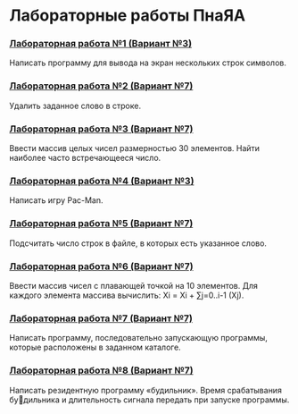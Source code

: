 # Лабораторные работы ПнаЯА
### [Лабораторная работа №1 (Вариант №3)](https://github.com/mxrpheus6/bsuirLabs/tree/main/3sem/ПнаЯА/laba1)
Написать программу для вывода на экран нескольких строк символов.
### [Лабораторная работа №2 (Вариант №7)](https://github.com/mxrpheus6/bsuirLabs/tree/main/3sem/ПнаЯА/laba2)
Удалить заданное слово в строке.
### [Лабораторная работа №3 (Вариант №7)](https://github.com/mxrpheus6/bsuirLabs/tree/main/3sem/ПнаЯА/laba3)
Ввести массив целых чисел размерностью 30 элементов. Найти наиболее
часто встречающееся число.
### [Лабораторная работа №4 (Вариант №3)](https://github.com/mxrpheus6/bsuirLabs/tree/main/3sem/ПнаЯА/laba4)
Написать игру Pac-Man.
### [Лабораторная работа №5 (Вариант №7)](https://github.com/mxrpheus6/bsuirLabs/tree/main/3sem/ПнаЯА/laba5)
Подсчитать число строк в файле, в которых есть указанное слово.
### [Лабораторная работа №6 (Вариант №7)](https://github.com/mxrpheus6/bsuirLabs/tree/main/3sem/ПнаЯА/laba6)
Ввести массив чисел с плавающей точкой на 10 элементов. Для каждого 
элемента массива вычислить: Хi = Xi + ∑j=0..i-1 (Xj).
### [Лабораторная работа №7 (Вариант №7)](https://github.com/mxrpheus6/bsuirLabs/tree/main/3sem/ПнаЯА/laba7)
Написать программу, последовательно запускающую программы, которые расположены в заданном каталоге.
### [Лабораторная работа №8 (Вариант №7)](https://github.com/mxrpheus6/bsuirLabs/tree/main/3sem/ПнаЯА/laba8)
Написать резидентную программу «будильник». Время срабатывания будильника и длительность сигнала передать при запуске программы.
